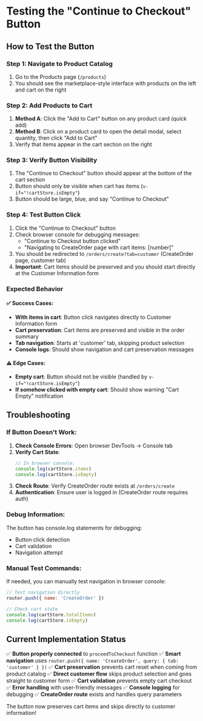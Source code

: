 # Testing the "Continue to Checkout" Button

## How to Test the Button

### Step 1: Navigate to Product Catalog
1. Go to the Products page (`/products`)
2. You should see the marketplace-style interface with products on the left and cart on the right

### Step 2: Add Products to Cart
1. **Method A**: Click the "Add to Cart" button on any product card (quick add)
2. **Method B**: Click on a product card to open the detail modal, select quantity, then click "Add to Cart"
3. Verify that items appear in the cart section on the right

### Step 3: Verify Button Visibility
1. The "Continue to Checkout" button should appear at the bottom of the cart section
2. Button should only be visible when cart has items (`v-if="!cartStore.isEmpty"`)
3. Button should be large, blue, and say "Continue to Checkout"

### Step 4: Test Button Click
1. Click the "Continue to Checkout" button
2. Check browser console for debugging messages:
   - "Continue to Checkout button clicked"
   - "Navigating to CreateOrder page with cart items: [number]"
3. You should be redirected to `/orders/create?tab=customer` (CreateOrder page, customer tab)
4. **Important**: Cart items should be preserved and you should start directly at the Customer Information form

### Expected Behavior

#### ✅ **Success Cases**:
- **With items in cart**: Button click navigates directly to Customer Information form
- **Cart preservation**: Cart items are preserved and visible in the order summary
- **Tab navigation**: Starts at 'customer' tab, skipping product selection
- **Console logs**: Should show navigation and cart preservation messages

#### ⚠️ **Edge Cases**:
- **Empty cart**: Button should not be visible (handled by `v-if="!cartStore.isEmpty"`)
- **If somehow clicked with empty cart**: Should show warning "Cart Empty" notification

## Troubleshooting

### If Button Doesn't Work:

1. **Check Console Errors**: Open browser DevTools → Console tab
2. **Verify Cart State**: 
   ```javascript
   // In browser console:
   console.log(cartStore.items)
   console.log(cartStore.isEmpty)
   ```
3. **Check Route**: Verify CreateOrder route exists at `/orders/create`
4. **Authentication**: Ensure user is logged in (CreateOrder route requires auth)

### Debug Information:

The button has console.log statements for debugging:
- Button click detection
- Cart validation
- Navigation attempt

### Manual Test Commands:

If needed, you can manually test navigation in browser console:
```javascript
// Test navigation directly
router.push({ name: 'CreateOrder' })

// Check cart state
console.log(cartStore.totalItems)
console.log(cartStore.isEmpty)
```

## Current Implementation Status

✅ **Button properly connected** to `proceedToCheckout` function
✅ **Smart navigation** uses `router.push({ name: 'CreateOrder', query: { tab: 'customer' } })`
✅ **Cart preservation** prevents cart reset when coming from product catalog
✅ **Direct customer flow** skips product selection and goes straight to customer form
✅ **Cart validation** prevents empty cart checkout
✅ **Error handling** with user-friendly messages
✅ **Console logging** for debugging
✅ **CreateOrder route** exists and handles query parameters

The button now preserves cart items and skips directly to customer information!
